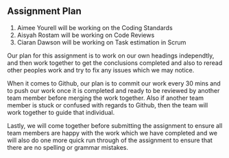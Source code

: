 ## Assignment Plan

1. Aimee Yourell will be working on the Coding Standards
2. Aisyah Rostam will be working on Code Reviews
3. Ciaran Dawson will be working on Task estimation in Scrum

Our plan for this assignment is to work on our own headings independtly, and then work together to get the conclusions completed and also to reread other peoples work and try to fix any issues which we may notice.

When it comes to Github, our plan is to commit our work every 30 mins and to push our work once it is completed and ready to be reviewed by another team member before merging the work together. Also if another team member is stuck or confused with regards to Github, then the team will work together to guide that individual.

Lastly, we will come together before submitting the assignment to ensure all team members are happy with the work which we have completed and we will also do one more quick run through of the assignment to ensure that there are no spelling or grammar mistakes. 
